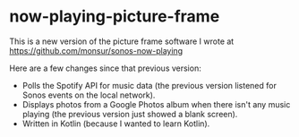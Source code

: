 now-playing-picture-frame
=========================

This is a new version of the picture frame software I wrote at https://github.com/monsur/sonos-now-playing

Here are a few changes since that previous version:
  * Polls the Spotify API for music data (the previous version listened for Sonos events on the local network).
  * Displays photos from a Google Photos album when there isn't any music playing (the previous version just showed a blank screen).
  * Written in Kotlin (because I wanted to learn Kotlin).
